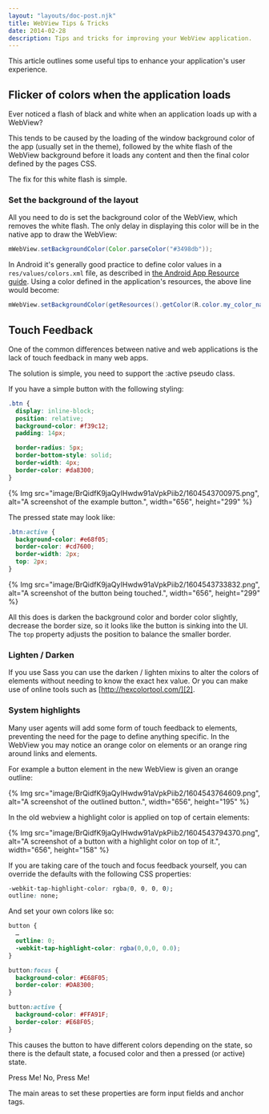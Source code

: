```yaml
---
layout: "layouts/doc-post.njk"
title: WebView Tips & Tricks
date: 2014-02-28
description: Tips and tricks for improving your WebView application.
---
```


This article outlines some useful tips to enhance your application's user experience.

## Flicker of colors when the application loads

Ever noticed a flash of black and white when an application loads up with a WebView?

This tends to be caused by the loading of the window background color of the app (usually set in the
theme), followed by the white flash of the WebView background before it loads any content and then
the final color defined by the pages CSS.

The fix for this white flash is simple.

### Set the background of the layout

All you need to do is set the background color of the WebView, which removes the white flash. The
only delay in displaying this color will be in the native app to draw the WebView:

```java
mWebView.setBackgroundColor(Color.parseColor("#3498db"));
```

In Android it's generally good practice to define color values in a `res/values/colors.xml` file, as
described in [the Android App Resource guide][1]. Using a color defined in the application's
resources, the above line would become:

```java
mWebView.setBackgroundColor(getResources().getColor(R.color.my_color_name));
```

## Touch Feedback

One of the common differences between native and web applications is the lack of touch feedback in
many web apps.

The solution is simple, you need to support the :active pseudo class.

If you have a simple button with the following styling:

```css
.btn {
  display: inline-block;
  position: relative;
  background-color: #f39c12;
  padding: 14px;

  border-radius: 5px;
  border-bottom-style: solid;
  border-width: 4px;
  border-color: #da8300;
}
```

{% Img src="image/BrQidfK9jaQyIHwdw91aVpkPiib2/1604543700975.png",
       alt="A screenshot of the example button.",
       width="656",
       height="299" %}

The pressed state may look like:

```css
.btn:active {
  background-color: #e68f05;
  border-color: #cd7600;
  border-width: 2px;
  top: 2px;
}
```

{% Img src="image/BrQidfK9jaQyIHwdw91aVpkPiib2/1604543733832.png",
       alt="A screenshot of the button being touched.",
       width="656",
       height="299" %}

All this does is darken the background color and border color slightly, decrease the border size, so
it looks like the button is sinking into the UI. The `top` property adjusts the position to balance
the smaller border.

### Lighten / Darken

If you use Sass you can use the darken / lighten mixins to alter the colors of elements without
needing to know the exact hex value. Or you can make use of online tools such as
[http://hexcolortool.com/][2].

### System highlights

Many user agents will add some form of touch feedback to elements, preventing the need for the page
to define anything specific. In the WebView you may notice an orange color on elements or an orange
ring around links and elements.

For example a button element in the new WebView is given an orange outline:

{% Img src="image/BrQidfK9jaQyIHwdw91aVpkPiib2/1604543764609.png",
       alt="A screenshot of the outlined button.",
       width="656",
       height="195" %}

In the old webview a highlight color is applied on top of certain elements:

{% Img src="image/BrQidfK9jaQyIHwdw91aVpkPiib2/1604543794370.png",
       alt="A screenshot of a button with a highlight color on top of it.",
       width="656",
       height="158" %}

If you are taking care of the touch and focus feedback yourself, you can override the defaults with
the following CSS properties:

```css
-webkit-tap-highlight-color: rgba(0, 0, 0, 0);
outline: none;
```

And set your own colors like so:

```css
button {
  …
  outline: 0;
  -webkit-tap-highlight-color: rgba(0,0,0, 0.0);
}

button:focus {
  background-color: #E68F05;
  border-color: #DA8300;
}

button:active {
  background-color: #FFA91F;
  border-color: #E68F05;
}
```

This causes the button to have different colors depending on the state, so there is the default
state, a focused color and then a pressed (or active) state.

Press Me! No, Press Me!

The main areas to set these properties are form input fields and anchor tags.

[1]: https://developer.android.com/guide/topics/resources/more-resources.html#Color
[2]: http://hexcolortool.com/

